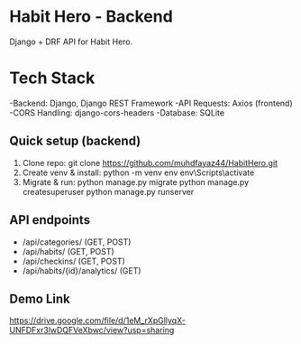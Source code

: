 # Habit Hero - Backend

Django + DRF API for Habit Hero.

# Tech Stack
-Backend: Django, Django REST Framework
-API Requests: Axios (frontend)
-CORS Handling: django-cors-headers
-Database: SQLite

## Quick setup (backend)
1. Clone repo:
   git clone https://github.com/muhdfayaz44/HabitHero.git
2. Create venv & install:
   python -m venv env
   env\Scripts\activate
3. Migrate & run:
   python manage.py migrate
   python manage.py createsuperuser 
   python manage.py runserver

## API endpoints
- /api/categories/  (GET, POST)
- /api/habits/      (GET, POST)
- /api/checkins/    (GET, POST)
- /api/habits/{id}/analytics/ (GET)

## Demo Link
https://drive.google.com/file/d/1eM_rXpGllyqX-UNFDFxr3lwDQFVeXbwc/view?usp=sharing

